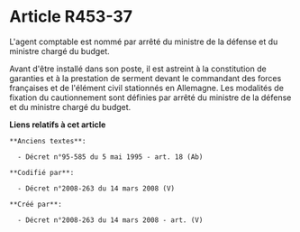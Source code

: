 # Article R453-37

L'agent comptable est nommé par arrêté du ministre de la défense et du ministre chargé du budget.

Avant d'être installé dans son poste, il est astreint à la constitution de garanties et à la prestation de serment devant le
commandant des forces françaises et de l'élément civil stationnés en Allemagne. Les modalités de fixation du cautionnement
sont définies par arrêté du ministre de la défense et du ministre chargé du budget.

**Liens relatifs à cet article**

	**Anciens textes**:

	  - Décret n°95-585 du 5 mai 1995 - art. 18 (Ab)

	**Codifié par**:

	  - Décret n°2008-263 du 14 mars 2008 (V)

	**Créé par**:

	  - Décret n°2008-263 du 14 mars 2008 - art. (V)
